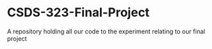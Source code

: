 # CSDS-323-Final-Project
A repository holding all our code to the experiment relating to our final project
